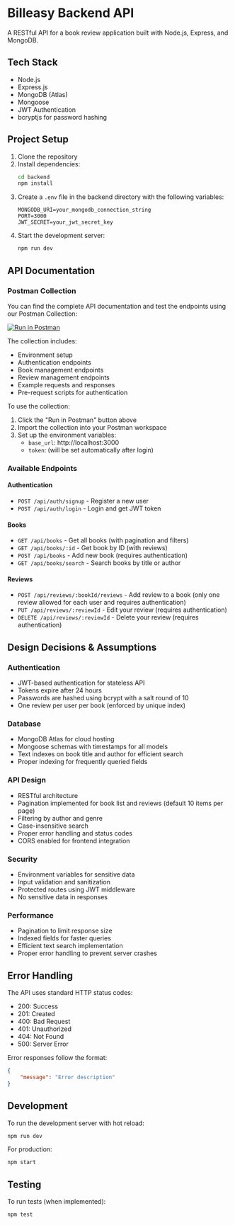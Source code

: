 # Billeasy Backend API

A RESTful API for a book review application built with Node.js, Express, and MongoDB.

## Tech Stack

- Node.js
- Express.js
- MongoDB (Atlas)
- Mongoose
- JWT Authentication
- bcryptjs for password hashing

## Project Setup

1. Clone the repository
2. Install dependencies:
   ```bash
   cd backend
   npm install
   ```
3. Create a `.env` file in the backend directory with the following variables:
   ```
   MONGODB_URI=your_mongodb_connection_string
   PORT=3000
   JWT_SECRET=your_jwt_secret_key
   ```
4. Start the development server:
   ```bash
   npm run dev
   ```

## API Documentation

### Postman Collection

You can find the complete API documentation and test the endpoints using our Postman Collection:

[![Run in Postman](https://run.pstmn.io/button.svg)](https://www.postman.com/japsimarsoin/workspace/billeasy/collection/30148040-29a0d6cb-3233-49de-9e00-098ee6e84c32?action=share&creator=30148040)

The collection includes:

- Environment setup
- Authentication endpoints
- Book management endpoints
- Review management endpoints
- Example requests and responses
- Pre-request scripts for authentication

To use the collection:

1. Click the "Run in Postman" button above
2. Import the collection into your Postman workspace
3. Set up the environment variables:
   - `base_url`: http://localhost:3000
   - `token`: (will be set automatically after login)

### Available Endpoints

#### Authentication

- `POST /api/auth/signup` - Register a new user
- `POST /api/auth/login` - Login and get JWT token

#### Books

- `GET /api/books` - Get all books (with pagination and filters)
- `GET /api/books/:id` - Get book by ID (with reviews)
- `POST /api/books` - Add new book (requires authentication)
- `GET /api/books/search` - Search books by title or author

#### Reviews

- `POST /api/reviews/:bookId/reviews` - Add review to a book (only one review allowed for each user and requires authentication)
- `PUT /api/reviews/:reviewId` - Edit your review (requires authentication)
- `DELETE /api/reviews/:reviewId` - Delete your review (requires authentication)

## Design Decisions & Assumptions

### Authentication

- JWT-based authentication for stateless API
- Tokens expire after 24 hours
- Passwords are hashed using bcrypt with a salt round of 10
- One review per user per book (enforced by unique index)

### Database

- MongoDB Atlas for cloud hosting
- Mongoose schemas with timestamps for all models
- Text indexes on book title and author for efficient search
- Proper indexing for frequently queried fields

### API Design

- RESTful architecture
- Pagination implemented for book list and reviews (default 10 items per page)
- Filtering by author and genre
- Case-insensitive search
- Proper error handling and status codes
- CORS enabled for frontend integration

### Security

- Environment variables for sensitive data
- Input validation and sanitization
- Protected routes using JWT middleware
- No sensitive data in responses

### Performance

- Pagination to limit response size
- Indexed fields for faster queries
- Efficient text search implementation
- Proper error handling to prevent server crashes

## Error Handling

The API uses standard HTTP status codes:

- 200: Success
- 201: Created
- 400: Bad Request
- 401: Unauthorized
- 404: Not Found
- 500: Server Error

Error responses follow the format:

```json
{
	"message": "Error description"
}
```

## Development

To run the development server with hot reload:

```bash
npm run dev
```

For production:

```bash
npm start
```

## Testing

To run tests (when implemented):

```bash
npm test
```
